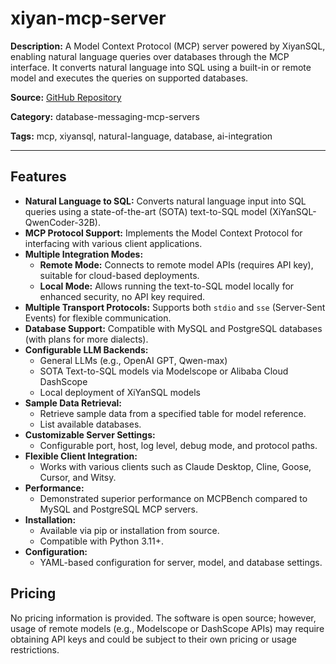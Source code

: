 # xiyan-mcp-server

**Description:**
A Model Context Protocol (MCP) server powered by XiyanSQL, enabling natural language queries over databases through the MCP interface. It converts natural language into SQL using a built-in or remote model and executes the queries on supported databases.

**Source:** [GitHub Repository](https://github.com/XGenerationLab/xiyan_mcp_server)

**Category:** database-messaging-mcp-servers

**Tags:** mcp, xiyansql, natural-language, database, ai-integration

---

## Features
- **Natural Language to SQL:** Converts natural language input into SQL queries using a state-of-the-art (SOTA) text-to-SQL model (XiYanSQL-QwenCoder-32B).
- **MCP Protocol Support:** Implements the Model Context Protocol for interfacing with various client applications.
- **Multiple Integration Modes:**
  - **Remote Mode:** Connects to remote model APIs (requires API key), suitable for cloud-based deployments.
  - **Local Mode:** Allows running the text-to-SQL model locally for enhanced security, no API key required.
- **Multiple Transport Protocols:** Supports both `stdio` and `sse` (Server-Sent Events) for flexible communication.
- **Database Support:** Compatible with MySQL and PostgreSQL databases (with plans for more dialects).
- **Configurable LLM Backends:**
  - General LLMs (e.g., OpenAI GPT, Qwen-max)
  - SOTA Text-to-SQL models via Modelscope or Alibaba Cloud DashScope
  - Local deployment of XiYanSQL models
- **Sample Data Retrieval:**
  - Retrieve sample data from a specified table for model reference.
  - List available databases.
- **Customizable Server Settings:**
  - Configurable port, host, log level, debug mode, and protocol paths.
- **Flexible Client Integration:**
  - Works with various clients such as Claude Desktop, Cline, Goose, Cursor, and Witsy.
- **Performance:**
  - Demonstrated superior performance on MCPBench compared to MySQL and PostgreSQL MCP servers.
- **Installation:**
  - Available via pip or installation from source.
  - Compatible with Python 3.11+.
- **Configuration:**
  - YAML-based configuration for server, model, and database settings.

## Pricing
No pricing information is provided. The software is open source; however, usage of remote models (e.g., Modelscope or DashScope APIs) may require obtaining API keys and could be subject to their own pricing or usage restrictions.
